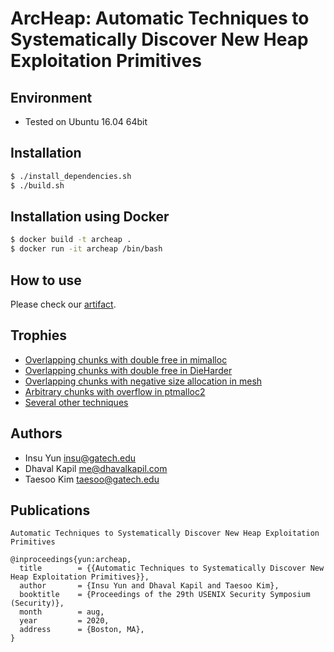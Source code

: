 # ArcHeap: Automatic Techniques to Systematically Discover New Heap Exploitation Primitives

## Environment
- Tested on Ubuntu 16.04 64bit

## Installation
```bash
$ ./install_dependencies.sh
$ ./build.sh
```

## Installation using Docker
```bash
$ docker build -t archeap .
$ docker run -it archeap /bin/bash
```

## How to use
Please check our [artifact](artifact).

## Trophies
- [Overlapping chunks with double free in mimalloc](https://github.com/microsoft/mimalloc/issues/161)
- [Overlapping chunks with double free in DieHarder](https://github.com/emeryberger/DieHard/issues/12)
- [Overlapping chunks with negative size allocation in mesh](https://github.com/plasma-umass/Mesh/issues/62)
- [Arbitrary chunks with overflow in ptmalloc2](https://github.com/shellphish/how2heap/pull/77)
- [Several other techniques](techniques)

## Authors
- Insu Yun <insu@gatech.edu>
- Dhaval Kapil <me@dhavalkapil.com>
- Taesoo Kim <taesoo@gatech.edu>

## Publications
```
Automatic Techniques to Systematically Discover New Heap Exploitation Primitives

@inproceedings{yun:archeap,
  title        = {{Automatic Techniques to Systematically Discover New Heap Exploitation Primitives}},
  author       = {Insu Yun and Dhaval Kapil and Taesoo Kim},
  booktitle    = {Proceedings of the 29th USENIX Security Symposium (Security)},
  month        = aug,
  year         = 2020,
  address      = {Boston, MA},
}
```
